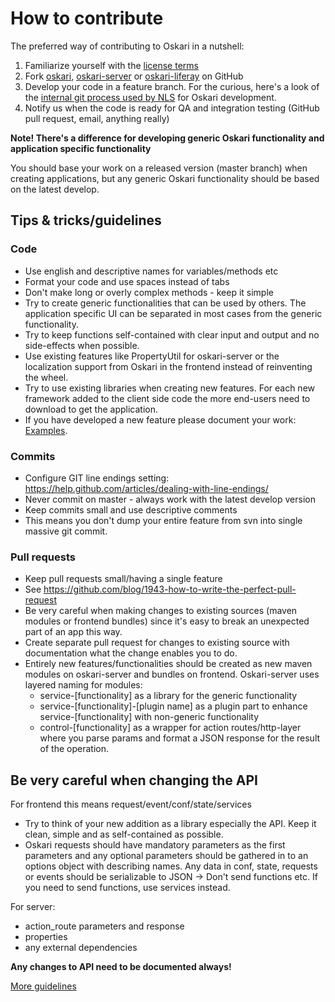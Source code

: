 # How to contribute

The preferred way of contributing to Oskari in a nutshell:

1. Familiarize yourself with the [license terms](/documentation/development/license)
2. Fork [oskari](https://github.com/oskariorg/oskari-frontend), [oskari-server](https://github.com/oskariorg/oskari-server) or [oskari-liferay](https://github.com/nls-oskari/oskari-liferay) on GitHub 
3. Develop your code in a feature branch. For the curious, here's a look of the [internal git process used by NLS](/documentation/development/oskari-git-process) for Oskari development.
4. Notify us when the code is ready for QA and integration testing (GitHub pull request, email, anything really) 
 
**Note! There's a difference for developing generic Oskari functionality and application specific functionality**

You should base your work on a released version (master branch) when creating applications, but any generic Oskari functionality should be based on the latest develop.

## Tips & tricks/guidelines

### Code
- Use english and descriptive names for variables/methods etc
- Format your code and use spaces instead of tabs
- Don't make long or overly complex methods - keep it simple
- Try to create generic functionalities that can be used by others. The application specific UI can be separated in most cases from the generic functionality.
- Try to keep functions self-contained with clear input and output and no side-effects when possible.
- Use existing features like PropertyUtil for oskari-server or the localization support from Oskari in the frontend instead of reinventing the wheel.
- Try to use existing libraries when creating new features. For each new framework added to the client side code the more end-users need to download to get the application.
- If you have developed a new feature please document your work: [Examples](/documentation/bundles).

### Commits
- Configure GIT line endings setting: https://help.github.com/articles/dealing-with-line-endings/
- Never commit on master - always work with the latest develop version
- Keep commits small and use descriptive comments
- This means you don't dump your entire feature from svn into single massive git commit.

### Pull requests
- Keep pull requests small/having a single feature
- See https://github.com/blog/1943-how-to-write-the-perfect-pull-request
- Be very careful when making changes to existing sources (maven modules or frontend bundles) since it's easy to break an unexpected part of an app this way.
- Create separate pull request for changes to existing source with documentation what the change enables you to do.
- Entirely new features/functionalities should be created as new maven modules on oskari-server and bundles on frontend. Oskari-server uses layered naming for modules:
    - service-[functionality] as a library for the generic functionality
    - service-[functionality]-[plugin name] as a plugin part to enhance service-[functionality] with non-generic functionality
    - control-[functionality] as a wrapper for action routes/http-layer where you parse params and format a JSON response for the result of the operation.

## Be very careful when changing the API

For frontend this means request/event/conf/state/services
- Try to think of your new addition as a library especially the API. Keep it clean, simple and as self-contained as possible.
- Oskari requests should have mandatory parameters as the first parameters and any optional parameters should be gathered in to an options object with describing names. Any data in conf, state, requests or events should be serializable to JSON -> Don't send functions etc. If you need to send functions, use services instead.

For server: 
- action_route parameters and response
- properties
- any external dependencies

**Any changes to API need to be documented always!**

[More guidelines](/documentation/development/guidelines)